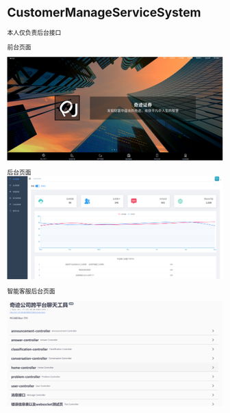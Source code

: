 # CustomerManageServiceSystem
本人仅负责后台接口

前台页面

![](展示页面.png)

后台页面
![](后台页面.png)

智能客服后台页面

![swagger](swagger.png)